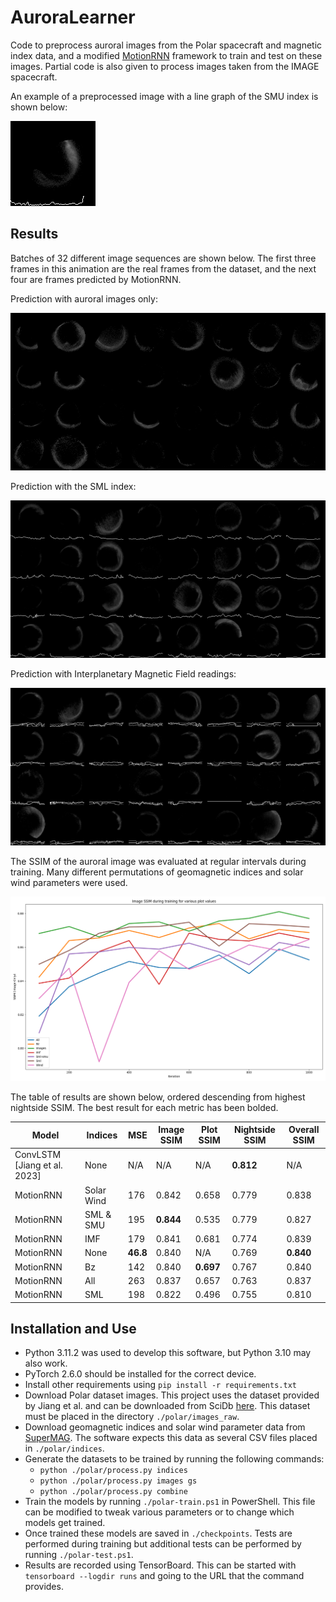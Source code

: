 # AuroraLearner
Code to preprocess auroral images from the Polar spacecraft and magnetic index data, and a modified [MotionRNN](https://arxiv.org/abs/2103.02243) framework to train and test on these images. Partial code is also given to process images taken from the IMAGE spacecraft.

An example of a preprocessed image with a line graph of the SMU index is shown below:

![Polar Combined](images/Polar_combined.png)

## Results
Batches of 32 different image sequences are shown below. The first three frames in this animation are the real frames from the dataset, and the next four are frames predicted by MotionRNN.

Prediction with auroral images only:

![Auroral images only prediction](images/images.gif)

Prediction with the SML index:

![Auroral images only prediction](images/sml.gif)

Prediction with Interplanetary Magnetic Field readings:

![Auroral images only prediction](images/imf.gif)

The SSIM of the auroral image was evaluated at regular intervals during training. Many different permutations of geomagnetic indices and solar wind parameters were used.

![SSIM Graph](images/ssim.png)

The table of results are shown below, ordered descending from highest nightside SSIM. The best result for each metric has been bolded.

| Model                        | Indices       | MSE   | Image SSIM | Plot SSIM   | Nightside SSIM | Overall SSIM  |
|------------------------------|---------------|-------|------------|-------------|----------------|---------------|
| ConvLSTM [Jiang et al. 2023] | None          | N/A   | N/A        | N/A         | **0.812**      | N/A           |
| MotionRNN                    | Solar Wind    | 176   | 0.842      | 0.658       | 0.779          | 0.838         |
| MotionRNN                    | SML & SMU     | 195   | **0.844**  | 0.535       | 0.779          | 0.827         |
| MotionRNN                    | IMF           | 179   | 0.841      | 0.681       | 0.774          | 0.839         |
| MotionRNN                    | None          | **46.8** | 0.840   | N/A         | 0.769          | **0.840**     |
| MotionRNN                    | Bz            | 142   | 0.840      | **0.697**   | 0.767          | 0.840         |
| MotionRNN                    | All           | 263   | 0.837      | 0.657       | 0.763          | 0.837         |
| MotionRNN                    | SML           | 198   | 0.822      | 0.496       | 0.755          | 0.810         |


## Installation and Use
- Python 3.11.2 was used to develop this software, but Python 3.10 may also work.
- PyTorch 2.6.0 should be installed for the correct device.
- Install other requirements using `pip install -r requirements.txt`
- Download Polar dataset images. This project uses the dataset provided by Jiang et al. and can be downloaded from SciDb [here](https://www.scidb.cn/en/detail?dataSetId=6e62c6f43fbc440092441c4e56286dee). This dataset must be placed in the directory `./polar/images_raw`.
- Download geomagnetic indices and solar wind parameter data from [SuperMAG](https://supermag.jhuapl.edu/indices/). The software expects this data as several CSV files placed in `./polar/indices`.
- Generate the datasets to be trained by running the following commands:
    - `python ./polar/process.py indices`
    - `python ./polar/process.py images gs`
    - `python ./polar/process.py combine`
- Train the models by running `./polar-train.ps1` in PowerShell. This file can be modified to tweak various parameters or to change which models get trained.
- Once trained these models are saved in `./checkpoints`. Tests are performed during training but additional tests can be performed by running `./polar-test.ps1`.
- Results are recorded using TensorBoard. This can be started with `tensorboard --logdir runs` and going to the URL that the command provides.